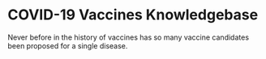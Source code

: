 # COVID-19 Vaccines Knowledgebase

Never before in the history of vaccines has so many vaccine candidates been proposed for a single disease. 
